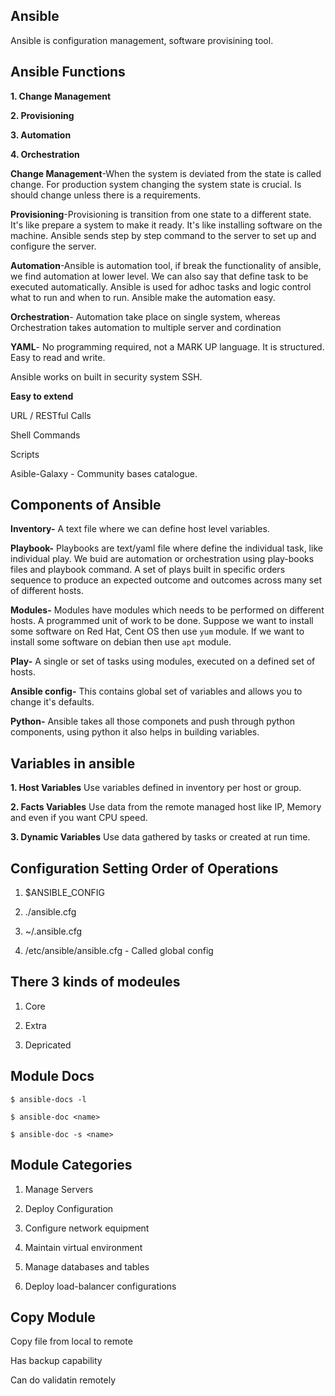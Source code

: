 ## Ansible
Ansible is configuration management, software provisining tool. 

## Ansible Functions 

**1. Change Management**

**2. Provisioning**

**3. Automation**

**4. Orchestration**

**Change Management**-When the system is deviated from the state is called change. For production system changing the system state is crucial. Is should change unless there is a requirements. 

**Provisioning**-Provisioning is transition from one state to a different state. It's like prepare a system to make it ready. It's like installing software on the machine. Ansible sends step by step command to the server to set up and configure the server.

**Automation**-Ansible is automation tool, if break the functionality of ansible, we find automation at lower level. We can also say that define task to be executed automatically. Ansible is used for adhoc tasks and logic control what to run and when to run. Ansible make the automation easy.

**Orchestration**- Automation take place on single system, whereas Orchestration takes automation to multiple server and cordination

**YAML**- No programming required, not a MARK UP language. It is structured. Easy to read and write. 

Ansible works on built in security system SSH. 

**Easy to extend**

URL / RESTful Calls

Shell Commands 

Scripts

Asible-Galaxy - Community bases catalogue. 

## Components of Ansible

**Inventory-** A text file where we can define host level variables. 

**Playbook-** Playbooks are text/yaml file where define the individual task, like  individual play. We buid are automation or orchestration using play-books files and playbook command. A set of plays built in specific orders sequence to produce an expected outcome and outcomes across many set of different hosts.

**Modules-** Modules have modules which needs to be performed on different hosts. A programmed unit of work to be done. Suppose we want to install some software on Red Hat, Cent OS then use `yum` module. If we want to install some software on debian then use `apt` module.

**Play-** A single or set of tasks using modules, executed on a defined set of hosts.  

**Ansible config-** This contains global set of variables and allows you to change it's defaults. 

**Python-** Ansible takes all those componets and push through python components, using python it also helps in building variables.

## Variables in ansible
**1. Host Variables** Use variables defined in inventory per host or group.

**2. Facts Variables** Use data from the remote managed host like IP, Memory and even if you want CPU speed.

**3. Dynamic Variables** Use data gathered by tasks or created at run time.

## Configuration Setting Order of Operations

1. $ANSIBLE_CONFIG

2. ./ansible.cfg

3. ~/.ansible.cfg

4. /etc/ansible/ansible.cfg - Called global config

## There 3 kinds of modeules

1. Core

2. Extra

3. Depricated

## Module Docs

`$ ansible-docs -l`

`$ ansible-doc <name>`

`$ ansible-doc -s <name>`

## Module Categories

1. Manage Servers

2. Deploy Configuration

3. Configure network equipment

4. Maintain virtual environment

5. Manage databases and tables

6. Deploy load-balancer configurations

## Copy Module

Copy file from local to remote

Has backup capability

Can do validatin remotely










